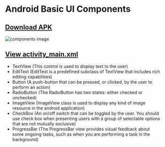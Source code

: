 # Android Basic UI Components

## [Download APK](https://github.com/rizwansoaib/Android_basic_ui_components/releases/download/v1/basic_ui_comp.apk)

![components image](https://user-images.githubusercontent.com/29729380/234521768-32876bcb-ebd7-4633-8c96-0411d2be6d88.png)


## [View activity_main.xml](https://github.com/rizwansoaib/Android_basic_ui_components/blob/master/app/src/main/res/layout/activity_main.xml)

- TextView    (This control is used to display text to the user)
- EditText    (EditText is a predefined subclass of TextView that includes rich editing capabilities)
- Button      (A push-button that can be pressed, or clicked, by the user to perform an action)
- RadioButton (The RadioButton has two states: either checked or unchecked)
- ImageView   (ImageView class is used to display any kind of image resource in the android application)
- CheckBox    (An on/off switch that can be toggled by the user. You should use check box when presenting users with a group of selectable options that are not mutually exclusive)
- ProgressBar (The ProgressBar view provides visual feedback about some ongoing tasks, such as when you are performing a task in the background)
